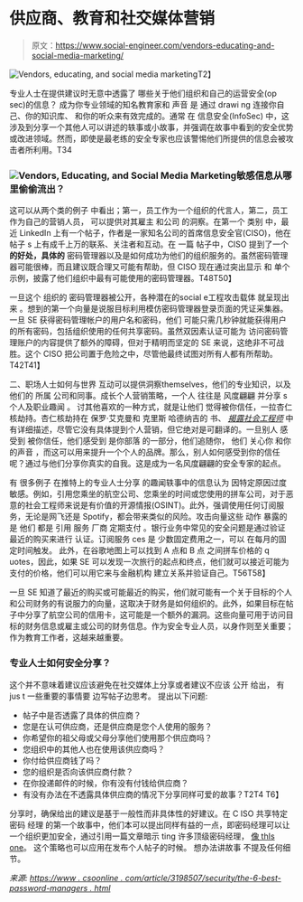# 供应商、教育和社交媒体营销

> 原文：<https://www.social-engineer.com/vendors-educating-and-social-media-marketing/>

![Vendors, educating, and social media marketing](img/a5bfde48aeb789930129b253a07e7820.png)T2】

专业人士在提供建议时无意中透露了 哪些关于他们组织和自己的运营安全(op sec)的信息？ 成为你专业领域的知名教育家和 声音 是 通过 drawi ng 连接你自己、你的知识库、 和你的听众来有效完成的。通常 在 信息安全(InfoSec) 中，这涉及到分享一个其他人可以讲述的轶事或小故事，并强调在故事中看到的安全优势或改进领域。然而，即使是最老练的安全专家也应该警惕他们所提供的信息会被攻击者所利用。T34

### ![Vendors, Educating, and Social Media Marketing](img/2c226d7a711e40be15d2cfbc37e8b1cf.png)敏感信息从哪里偷偷流出？

这可以从两个类的例子 中看出；第一，员工作为一个组织的代言人，第二，员工作为自己的营销人员， 可以提供对其雇主 和公司 的洞察。在第一个 类别 中，最近 LinkedIn 上有一个帖子，作者是一家知名公司的首席信息安全官(CISO)，他在 帖子 s 上有成千上万的联系、关注者和互动。在 一篇 帖子中，CISO 提到了一个 **的好处，具体的** 密码管理器以及是如何成功为他们的组织服务的。虽然密码管理器可能很棒，而且建议既合理又可能有帮助，但 CISO 现在通过突出显示 和 单个 示例，披露了他们组织中最有可能使用的密码管理器。T48T50】

一旦这个 组织的 密码管理器被公开，各种潜在的social e工程攻击载体 就呈现出来 。想到的第一个向量是说服目标利用模仿密码管理器登录页面的凭证采集器。一旦 SE 获得密码管理帐户的用户名和密码，他们 可能只需几秒钟就能获得用户的所有密码，包括组织使用的任何共享密码。虽然双因素认证可能为 访问密码管理账户的内容提供了额外的障碍，但对于精明而坚定的 SE 来说，这绝非不可战胜。这个 CISO 把公司置于危险之中，尽管他最终试图对所有人都有所帮助。T42T41】

二、职场人士如何与世界 互动可以提供洞察themselves，他们的专业知识，以及 他们的 所属 公司和同事。成长个人营销策略，一个人 往往是 风度翩翩 并分享 s 个人及职业趣闻 。 讨其他喜欢的一种方式，就是让他们 觉得被你信任，一拉杏仁核劫持。杏仁核劫持在 保罗·艾克曼和 克里斯 哈德纳吉的 书、 [*揭露社会工程师*](https://www.amazon.com/gp/product/1118608577/ref=as_li_tl?ie=UTF8&camp=1789&creative=9325&creativeASIN=1118608577&linkCode=as2&tag=socialenginee-20&linkId=G3EKIJDEOE3F2MO2) 中有详细描述，尽管它没有具体提到个人营销，但它绝对是可翻译的。一旦别人 感受到 被你信任，他们感受到 是你部落 的一部分，他们追随你， 他们 关心你 和你的声音 ，而这可以用来提升一个个人的品牌。那么，别人如何感受到你的信任呢？通过与他们分享你真实的自我。这是成为一名风度翩翩的安全专家的起点。

有 很多例子 在推特上的专业人士分享 的趣闻轶事中的信息认为 因特定原因过度 敏感。例如，引用您乘坐的航空公司、您乘坐的时间或您使用的拼车公司，对于恶意的社会工程师来说是有价值的开源情报(OSINT)。此外，强调使用任何订阅服务，无论是网飞还是 Spotify，都会带来类似的风险。攻击向量这些 动作 暴露的是 他们 都是 引用 服务 厂商 定期支付 。银行业务中常见的安全问题是通过验证 最近的购买来进行 认证。订阅服务 ces 是 少数固定费用之一，可以 在每月的固定时间触发。 此外，在谷歌地图上可以找到 A 点和 B 点 之间拼车价格的 q uotes，因此，如果 SE 可以发现一次旅行的起点和终点，他们就可以接近可能为 支付的价格，他们可以用它来与金融机构 建立关系并验证自己。T56T58】

一旦 SE 知道了最近的购买或可能最近的购买，他们就可能有一个关于目标的个人和公司财务的有说服力的向量，这取决于财务是如何组织的。此外，如果目标在帖子中分享了航空公司的信用卡，这可能是一个额外的漏洞。这些向量可用于访问目标的财务信息或雇主或公司的财务信息。作为安全专业人员，以身作则至关重要；作为教育工作者，这越来越重要。

### 专业人士如何安全分享？

这个并不意味着建议应该避免在社交媒体上分享或者建议不应该 公开 给出， 有 jus t 一些重要的事情要 边写帖子边思考。 提出以下问题:

*   帖子中是否透露了具体的供应商？
*   您是在认可供应商，还是供应商是您个人使用的服务？
*   你希望你的祖父母或父母分享他们使用那个供应商吗？
*   您组织中的其他人也在使用该供应商吗？
*   你付给供应商钱了吗？
*   您的组织是否向该供应商付款？
*   在你投递邮件的时候，你有没有付钱给供应商？
*   有没有办法在不透露具体供应商的情况下分享同样可爱的故事？T2T4
    T6】

分享时，确保给出的建议是基于一般性而非具体性的好建议。在 C ISO 共享特定密码 经理 的第一个故事中，他们本可以提出同样有益的一点，即密码经理可以让一个组织更加安全，通过引用一篇文章暗示 ting 许多顶级密码经理， [像 thIs one](https://www.csoonline.com/article/3198507/security/the-6-best-password-managers.html)。 这个策略也可以应用在发布个人帖子的时候。 想办法讲故事 不提及任何细节。

*来源:*
[*https://www . csoonline . com/article/3198507/security/the-6-best-password-managers . html*](https://www.csoonline.com/article/3198507/security/the-6-best-password-managers.html)